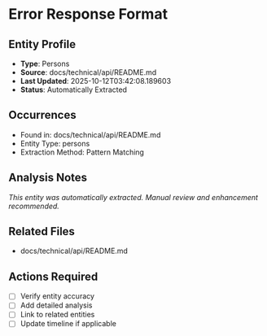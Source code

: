 # Error Response Format

## Entity Profile
- **Type**: Persons
- **Source**: docs/technical/api/README.md
- **Last Updated**: 2025-10-12T03:42:08.189603
- **Status**: Automatically Extracted

## Occurrences
- Found in: docs/technical/api/README.md
- Entity Type: persons
- Extraction Method: Pattern Matching

## Analysis Notes
*This entity was automatically extracted. Manual review and enhancement recommended.*

## Related Files
- docs/technical/api/README.md

## Actions Required
- [ ] Verify entity accuracy
- [ ] Add detailed analysis
- [ ] Link to related entities
- [ ] Update timeline if applicable
